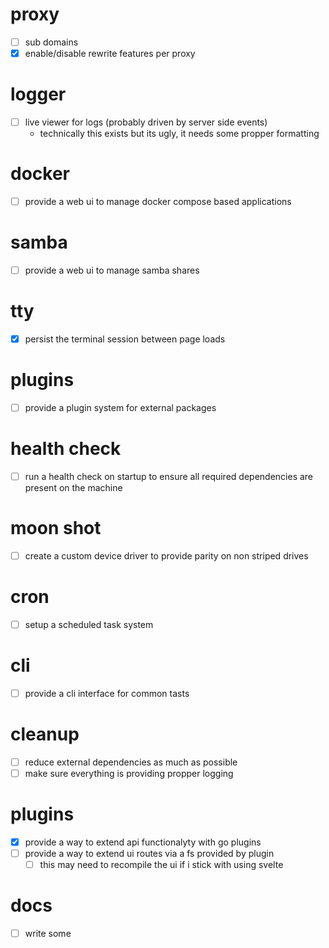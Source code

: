 # proxy
- [ ] sub domains
- [x] enable/disable rewrite features per proxy

# logger
- [ ] live viewer for logs (probably driven by server side events)
  - technically this exists but its ugly, it needs some propper formatting

# docker
- [ ] provide a web ui to manage docker compose based applications

# samba
- [ ] provide a web ui to manage samba shares

# tty
- [x] persist the terminal session between page loads

# plugins
- [ ] provide a plugin system for external packages

# health check
- [ ] run a health check on startup to ensure all required dependencies are present on the machine

# moon shot
- [ ] create a custom device driver to provide parity on non striped drives

# cron
- [ ] setup a scheduled task system

# cli
- [ ] provide a cli interface for common tasts

# cleanup
- [ ] reduce external dependencies as much as possible
- [ ] make sure everything is providing propper logging

# plugins
- [x] provide a way to extend api functionalyty with go plugins
- [ ] provide a way to extend ui routes via a fs provided by plugin
  - [ ] this may need to recompile the ui if i stick with using svelte

# docs
- [ ] write some
